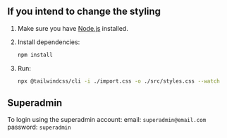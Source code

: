 ## If you intend to change the styling

1. Make sure you have [Node.js](https://nodejs.org) installed.
2. Install dependencies:

    ```bash
    npm install
    ```

3. Run:

    ```bash
    npx @tailwindcss/cli -i ./import.css -o ./src/styles.css --watch
    ```

## Superadmin
To login using the superadmin account:
email: `superadmin@email.com`
password: `superadmin`
